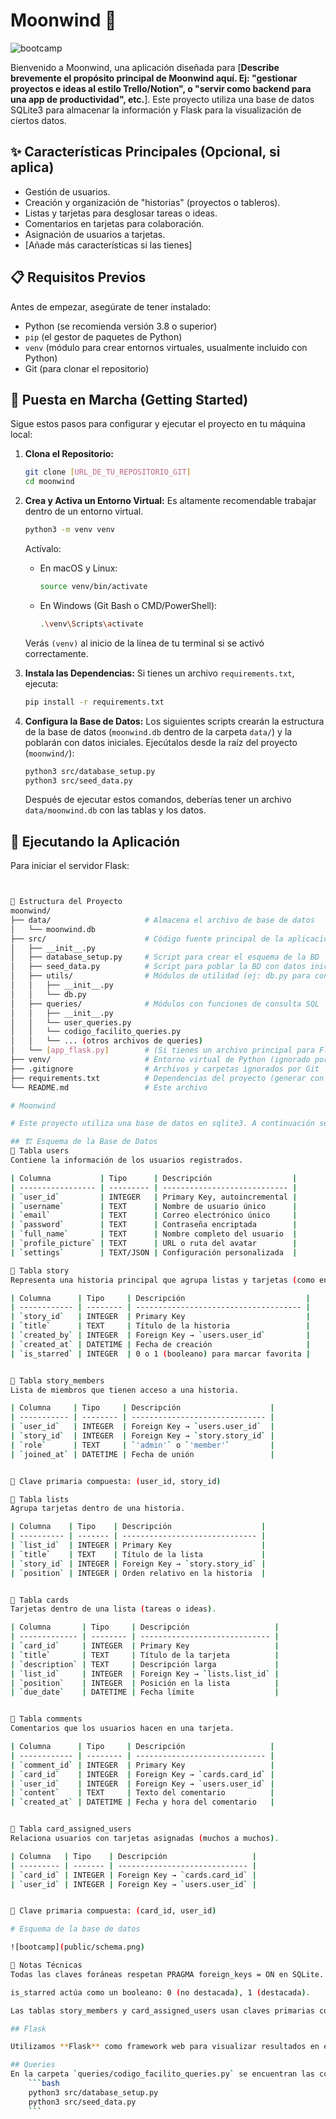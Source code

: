 # Moonwind 🌙
![bootcamp](public/bootcamp.png)


Bienvenido a Moonwind, una aplicación diseñada para [**Describe brevemente el propósito principal de Moonwind aquí. Ej: "gestionar proyectos e ideas al estilo Trello/Notion", o "servir como backend para una app de productividad", etc.**]. Este proyecto utiliza una base de datos SQLite3 para almacenar la información y Flask para la visualización de ciertos datos.

## ✨ Características Principales (Opcional, si aplica)

*   Gestión de usuarios.
*   Creación y organización de "historias" (proyectos o tableros).
*   Listas y tarjetas para desglosar tareas o ideas.
*   Comentarios en tarjetas para colaboración.
*   Asignación de usuarios a tarjetas.
*   [Añade más características si las tienes]

## 📋 Requisitos Previos

Antes de empezar, asegúrate de tener instalado:

*   Python (se recomienda versión 3.8 o superior)
*   `pip` (el gestor de paquetes de Python)
*   `venv` (módulo para crear entornos virtuales, usualmente incluido con Python)
*   Git (para clonar el repositorio)

## 🚀 Puesta en Marcha (Getting Started)

Sigue estos pasos para configurar y ejecutar el proyecto en tu máquina local:

1.  **Clona el Repositorio:**
    ```bash
    git clone [URL_DE_TU_REPOSITORIO_GIT]
    cd moonwind
    ```

2.  **Crea y Activa un Entorno Virtual:**
    Es altamente recomendable trabajar dentro de un entorno virtual.
    ```bash
    python3 -m venv venv
    ```
    Actívalo:
    *   En macOS y Linux:
        ```bash
        source venv/bin/activate
        ```
    *   En Windows (Git Bash o CMD/PowerShell):
        ```bash
        .\venv\Scripts\activate
        ```
    Verás `(venv)` al inicio de la línea de tu terminal si se activó correctamente.

3.  **Instala las Dependencias:**
    Si tienes un archivo `requirements.txt`, ejecuta:
    ```bash
    pip install -r requirements.txt
    ```

4.  **Configura la Base de Datos:**
    Los siguientes scripts crearán la estructura de la base de datos (`moonwind.db` dentro de la carpeta `data/`) y la poblarán con datos iniciales. Ejecútalos desde la raíz del proyecto (`moonwind/`):
    ```bash
    python3 src/database_setup.py
    python3 src/seed_data.py
    ```
    Después de ejecutar estos comandos, deberías tener un archivo `data/moonwind.db` con las tablas y los datos.

## 🏃 Ejecutando la Aplicación


Para iniciar el servidor Flask:
```bash


📁 Estructura del Proyecto
moonwind/
├── data/                     # Almacena el archivo de base de datos
│   └── moonwind.db
├── src/                      # Código fuente principal de la aplicación
│   ├── __init__.py
│   ├── database_setup.py     # Script para crear el esquema de la BD
│   ├── seed_data.py          # Script para poblar la BD con datos iniciales
│   ├── utils/                # Módulos de utilidad (ej: db.py para conexión)
│   │   ├── __init__.py
│   │   └── db.py
│   ├── queries/              # Módulos con funciones de consulta SQL
│   │   ├── __init__.py
│   │   └── user_queries.py
│   │   └── codigo_facilito_queries.py
│   │   └── ... (otros archivos de queries)
│   └── [app_flask.py]        # (Si tienes un archivo principal para Flask)
├── venv/                     # Entorno virtual de Python (ignorado por Git)
├── .gitignore                # Archivos y carpetas ignorados por Git
├── requirements.txt          # Dependencias del proyecto (generar con `pip freeze > requirements.txt`)
└── README.md                 # Este archivo

# Moonwind

# Este proyecto utiliza una base de datos en sqlite3. A continuación se explica la estructura y componentes principales:

## 🏗️ Esquema de la Base de Datos
📄 Tabla users
Contiene la información de los usuarios registrados.

| Columna           | Tipo      | Descripción                  |
| ----------------- | --------- | ---------------------------- |
| `user_id`         | INTEGER   | Primary Key, autoincremental |
| `username`        | TEXT      | Nombre de usuario único      |
| `email`           | TEXT      | Correo electrónico único     |
| `password`        | TEXT      | Contraseña encriptada        |
| `full_name`       | TEXT      | Nombre completo del usuario  |
| `profile_picture` | TEXT      | URL o ruta del avatar        |
| `settings`        | TEXT/JSON | Configuración personalizada  |

📄 Tabla story
Representa una historia principal que agrupa listas y tarjetas (como en Trello o Notion).

| Columna      | Tipo     | Descripción                           |
| ------------ | -------- | ------------------------------------- |
| `story_id`   | INTEGER  | Primary Key                           |
| `title`      | TEXT     | Título de la historia                 |
| `created_by` | INTEGER  | Foreign Key → `users.user_id`         |
| `created_at` | DATETIME | Fecha de creación                     |
| `is_starred` | INTEGER  | 0 o 1 (booleano) para marcar favorita |


📄 Tabla story_members
Lista de miembros que tienen acceso a una historia.

| Columna     | Tipo     | Descripción                    |
| ----------- | -------- | ------------------------------ |
| `user_id`   | INTEGER  | Foreign Key → `users.user_id`  |
| `story_id`  | INTEGER  | Foreign Key → `story.story_id` |
| `role`      | TEXT     | `'admin'` o `'member'`         |
| `joined_at` | DATETIME | Fecha de unión                 |


🔐 Clave primaria compuesta: (user_id, story_id)

📄 Tabla lists
Agrupa tarjetas dentro de una historia.

| Columna    | Tipo    | Descripción                    |
| ---------- | ------- | ------------------------------ |
| `list_id`  | INTEGER | Primary Key                    |
| `title`    | TEXT    | Título de la lista             |
| `story_id` | INTEGER | Foreign Key → `story.story_id` |
| `position` | INTEGER | Orden relativo en la historia  |


📄 Tabla cards
Tarjetas dentro de una lista (tareas o ideas).

| Columna       | Tipo     | Descripción                   |
| ------------- | -------- | ----------------------------- |
| `card_id`     | INTEGER  | Primary Key                   |
| `title`       | TEXT     | Título de la tarjeta          |
| `description` | TEXT     | Descripción larga             |
| `list_id`     | INTEGER  | Foreign Key → `lists.list_id` |
| `position`    | INTEGER  | Posición en la lista          |
| `due_date`    | DATETIME | Fecha límite                  |


📄 Tabla comments
Comentarios que los usuarios hacen en una tarjeta.

| Columna      | Tipo     | Descripción                   |
| ------------ | -------- | ----------------------------- |
| `comment_id` | INTEGER  | Primary Key                   |
| `card_id`    | INTEGER  | Foreign Key → `cards.card_id` |
| `user_id`    | INTEGER  | Foreign Key → `users.user_id` |
| `content`    | TEXT     | Texto del comentario          |
| `created_at` | DATETIME | Fecha y hora del comentario   |


📄 Tabla card_assigned_users
Relaciona usuarios con tarjetas asignadas (muchos a muchos).

| Columna   | Tipo    | Descripción                   |
| --------- | ------- | ----------------------------- |
| `card_id` | INTEGER | Foreign Key → `cards.card_id` |
| `user_id` | INTEGER | Foreign Key → `users.user_id` |


🔐 Clave primaria compuesta: (card_id, user_id)

# Esquema de la base de datos

![bootcamp](public/schema.png)

📘 Notas Técnicas
Todas las claves foráneas respetan PRAGMA foreign_keys = ON en SQLite.

is_starred actúa como un booleano: 0 (no destacada), 1 (destacada).

Las tablas story_members y card_assigned_users usan claves primarias compuestas para evitar duplicados.

## Flask

Utilizamos **Flask** como framework web para visualizar resultados en el navegador. Flask permite crear endpoints y mostrar los datos almacenados en la base de datos de manera sencilla y eficiente.

## Queries
En la carpeta `queries/codigo_facilito_queries.py` se encuentran las consultas SQL solicitadas para Código Facilito. Estas queries permiten extraer información específica de la base de datos según los requerimientos del curso o proyecto para correr estas queries hay que irnos a la parte de abajo donde tenemos `if __name__ == '__main__':` y para probar cada querie hay que quitar el comentario dependiendo la que queremos probar y en la terminal corremos el comando
    ```bash
    python3 src/database_setup.py
    python3 src/seed_data.py
    ```